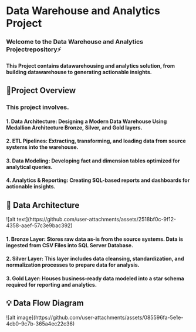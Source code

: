 <h1>Data Warehouse and Analytics Project</h1> 

<h3>Welcome to the <b>Data Warehouse and Analytics Project</b>repository⚡️</h3>
<h4>This Project contains datawarehousing and analytics solution, from building datawarehouse to generating actionable insights.</h4>

<h2>📝Project Overview</h2>
<h3>This project involves.</h3>

<h4>1. <b>Data Architecture: </b>Designing a Modern Data Warehouse Using Medallion Architecture Bronze, Silver, and Gold layers.</h4>
<h4>2. <b>ETL Pipelines: </b>Extracting, transforming, and loading data from source systems into the warehouse.</h4>
<h4>3. <b>Data Modeling: </b>Developing fact and dimension tables optimized for analytical queries.</h4>
<h4>4. <b>Analytics & Reporting: </b>Creating SQL-based reports and dashboards for actionable insights.</h4>

<h2>🚚 Data Architecture</h2>
![alt text](https://github.com/user-attachments/assets/2518bf0c-9f12-4358-aaef-57c3e9bac392)

<h4>1. <b>Bronze Layer: </b>Stores raw data as-is from the source systems. Data is ingested from CSV Files into SQL Server Database.</h4>
<h4>2. <b>Silver Layer: </b>This layer includes data cleansing, standardization, and normalization processes to prepare data for analysis.</h4>
<h4>3. <b>Gold Layer: </b>Houses business-ready data modeled into a star schema required for reporting and analytics.</h4>

<h2>💡 Data Flow Diagram</h2>
![alt image](https://github.com/user-attachments/assets/085596fa-5e1e-4cb0-9c7b-365a4ec22c36)
